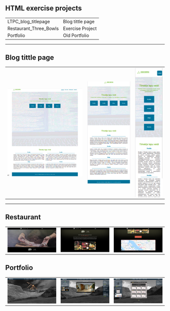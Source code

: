 ## HTML exercise projects

<table>
  <tr>
    <td>LTPC_blog_titlepage</td>
    <td>Blog tittle page</td>
  </tr>
  <tr>
    <td>Restaurant_Three_Bowls</td>
    <td>Exercise Project</td>
  </tr>
  <tr>
    <td>Portfolio</td>
    <td>Old Portfolio</td>
  </tr>  
</table>

---

## Blog tittle page
<table>
  <tr>
    <td style ="width: 50%;" ><img src="https://github.com/VoltG3/HTML/blob/master/LTPC_blog_titlepage/LTPC_blog_titlepage_desktop.png" alt="img"></td>
    <td style ="width: 30%;" ><img src="https://github.com/VoltG3/HTML/blob/master/LTPC_blog_titlepage/LTPC_blog_titlepage_ipad.png" alt="img"></td>
    <td style ="width: 20%;" ><img src="https://github.com/VoltG3/HTML/blob/master/LTPC_blog_titlepage/LTPC_blog_titlepage_mobile_1.png" alt="img"></td>
  <tr>
 </table>

---

## Restaurant
<table>
  <tr>
    <td style ="width: 33%;" ><img src="https://github.com/VoltG3/HTML/blob/master/restaurant_three_bowls/screenshot_1.png" alt="img"></td>
    <td style ="width: 33%;" ><img src="https://github.com/VoltG3/HTML/blob/master/restaurant_three_bowls/screenshot_2.png" alt="img"></td>
    <td style ="width: 33%;" ><img src="https://github.com/VoltG3/HTML/blob/master/restaurant_three_bowls/screenshot_3.png" alt="img"></td>
  <tr>
 </table>
 
 ## Portfolio
<table>
  <tr>
    <td style ="width: 33%;" ><img src="https://github.com/VoltG3/HTML_projects/blob/master/Portfolio/desktop1.png" alt="img"></td>
    <td style ="width: 33%;" ><img src="https://github.com/VoltG3/HTML_projects/blob/master/Portfolio/desktop2.png" alt="img"></td>
    <td style ="width: 33%;" ><img src="https://github.com/VoltG3/HTML_projects/blob/master/Portfolio/desktop3.png" alt="img"></td>
  <tr>
 </table>
